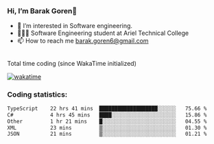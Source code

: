 ###  Hi, I’m Barak Goren👋
- 👀 I’m interested in Software engineering.
- 👨🏼‍🎓 Software Engineering student at Ariel Technical College
- 📫 How to reach me barak.goren6@gmail.com
##
Total time coding (since WakaTime initialized)

[![wakatime](https://wakatime.com/badge/user/5cc5ec80-a806-4ca2-a704-db29274e48cd.svg)](https://wakatime.com/@5cc5ec80-a806-4ca2-a704-db29274e48cd)

   
### Coding statistics:

<!--START_SECTION:waka-->

```txt
TypeScript    22 hrs 41 mins  ███████████████████░░░░░░   75.66 %
C#            4 hrs 45 mins   ████░░░░░░░░░░░░░░░░░░░░░   15.86 %
Other         1 hr 21 mins    █░░░░░░░░░░░░░░░░░░░░░░░░   04.55 %
XML           23 mins         ▒░░░░░░░░░░░░░░░░░░░░░░░░   01.30 %
JSON          21 mins         ▒░░░░░░░░░░░░░░░░░░░░░░░░   01.21 %
```

<!--END_SECTION:waka-->

<!---
barakgoren/barakgoren is a ✨ special ✨ repository because its `README.md` (this file) appears on your GitHub profile.
You can click the Preview link to take a look at your changes.
--->

